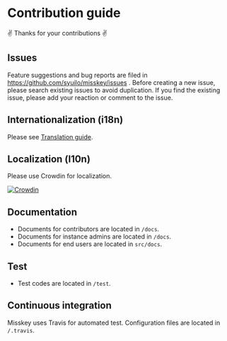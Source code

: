 # Contribution guide
:v: Thanks for your contributions :v:

## Issues
Feature suggestions and bug reports are filed in https://github.com/syuilo/misskey/issues .
Before creating a new issue, please search existing issues to avoid duplication.
If you find the existing issue, please add your reaction or comment to the issue.

## Internationalization (i18n)
Please see [Translation guide](./docs/translate.en.md).

## Localization (l10n)
Please use Crowdin for localization.

[![Crowdin](https://d322cqt584bo4o.cloudfront.net/misskey/localized.svg)](https://crowdin.com/project/misskey)

## Documentation
* Documents for contributors are located in `/docs`.
* Documents for instance admins are located in `/docs`.
* Documents for end users are located in `src/docs`.

## Test
* Test codes are located in `/test`.

## Continuous integration
Misskey uses Travis for automated test.
Configuration files are located in `/.travis`.
